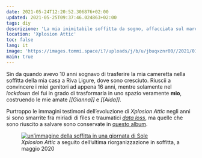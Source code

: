 ```yaml
---
date: 2021-05-24T12:20:52.306876+02:00
updated: 2021-05-25T09:37:46.024863+02:00
tags: diy
descrizione: 'La mia inimitabile soffitta da sogno, affacciata sul mare di Riva Ligure'
location: 'Xplosion Attic'
toc: false
lang: it
image: 'https://images.tommi.space/i?/uploads/j/b/u/jbuqxznr00//2021/01/15/20210115115209-67743c90-me.jpg'
main: true
---
```

Sin da quando avevo 10 anni sognavo di trasferire la mia cameretta nella soffitta della mia casa a Riva Ligure, dove sono cresciuto.  Riuscii a convincere i miei genitori ad appena 16 anni, mentre solamente nel *lockdown* del fui in grado di trasformarla in uno spazio veramente **mio**, costruendo le mie amate *[[Gianna]]* e *[[Aida]]*.

Purtroppo le immagini testimoni dell’evoluzione di *Xplosion Attic* negli anni si sono smarrite fra miriadi di files e traumatici [*data loss*](/storage#data-loss 'Narrazione dei miei data loss'), ma quelle che sono riuscito a salvare sono conservate in [questo album][Xplosion Attic Pictures].

[Xplosion Attic Pictures]: https://images.tommi.space/index?/category/attic 'Xplosion Attic Pictures'

<figure>
	<a href='https://images.tommi.space/index?/category/attic' title='Raccolta di immagini di Xplosion Attic' target='_blank'>
		<img src='https://images.tommi.space/i?/uploads/j/b/u/jbuqxznr00//2021/01/15/20210115115209-67743c90-me.jpg' alt='un’immagine della soffitta in una giornata di Sole' title='ma quanto è bella' />
	</a>
	<figcaption><cite>Xplosion Attic</cite> a seguito dell’ultima riorganizzazione in soffitta, a maggio 2020</figcaption>
</figure>
